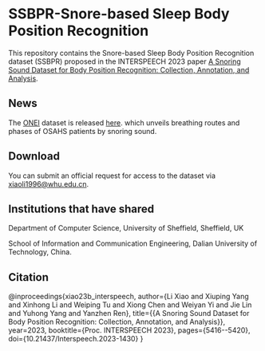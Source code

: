 # SSBPR-Snore-based Sleep Body Position Recognition

This repository contains the Snore-based Sleep Body Position Recognition dataset  (SSBPR) proposed in the INTERSPEECH 2023 paper [A Snoring Sound Dataset for Body Position Recognition: Collection, Annotation, and Analysis](https://arxiv.org/abs/2307.13346).

## News
The [ONEI](https://link.springer.com/chapter/10.1007/978-981-99-8138-0_39) dataset is released [here](https://github.com/emleeee/ONEI). which unveils breathing routes and phases of OSAHS patients by snoring sound.


## Download
You can submit an official request for access to the dataset via xiaoli1996@whu.edu.cn.


## Institutions that have shared
Department of Computer Science, University of Sheffield, Sheffield, UK

School of Information and Communication Engineering, Dalian University of Technology, China.

## Citation
@inproceedings{xiao23b_interspeech,
  author={Li Xiao and Xiuping Yang and Xinhong Li and Weiping Tu and Xiong Chen and Weiyan Yi and Jie Lin and Yuhong Yang and Yanzhen Ren},
  title={{A Snoring Sound Dataset for Body Position Recognition: Collection, Annotation, and Analysis}},
  year=2023,
  booktitle={Proc. INTERSPEECH 2023},
  pages={5416--5420},
  doi={10.21437/Interspeech.2023-1430}
}
